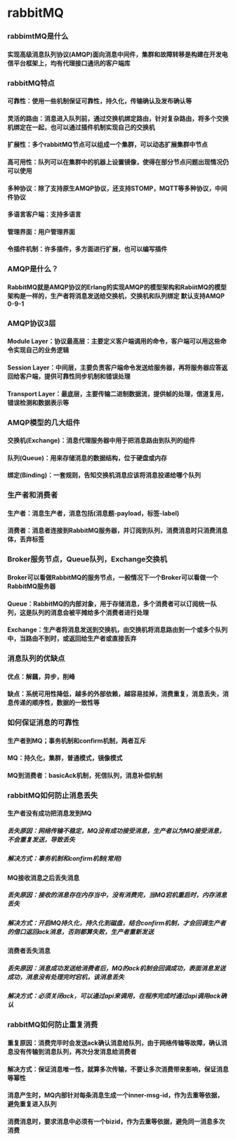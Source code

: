 # rabbitMQ

### rabbimtMQ是什么
#### 实现高级消息队列协议(AMQP)面向消息中间件，集群和故障转移是构建在开发电信平台框架上，均有代理接口通讯的客户端库

### rabbitMQ特点
#### 可靠性：使用一些机制保证可靠性，持久化，传输确认及发布确认等
#### 灵活的路由：消息进入队列前，通过交换机绑定路由，针对复杂路由，将多个交换机绑定在一起，也可以通过插件机制实现自己的交换机
#### 扩展性：多个rabbitMQ节点可以组成一个集群，可以动态扩展集群中节点
#### 高可用性：队列可以在集群中的机器上设置镜像，使得在部分节点问题出现情况仍可以使用
#### 多种协议：除了支持原生AMQP协议，还支持STOMP，MQTT等多种协议，中间件协议
#### 多语言客户端：支持多语言
#### 管理界面：用户管理界面
#### 令插件机制：许多插件，多方面进行扩展，也可以编写插件

### AMQP是什么？
#### RabbitMQ就是AMQP协议的Erlang的实现AMQP的模型架构和RabiitMQ的模型架构是一样的，生产者将消息发送给交换机，交换机和队列绑定 默认支持AMQP 0-9-1
### AMQP协议3层
#### Module Layer：协议最高层：主要定义客户端调用的命令，客户端可以用这些命令实现自己的业务逻辑
#### Session Layer：中间层，主要负责客户端命令发送给服务器，再将服务器应答返回给客户端，提供可靠性同步机制和错误处理
#### Transport Layer：最底层，主要传输二进制数据流，提供帧的处理，信道复用，错误检测和数据表示等

### AMQP模型的几大组件
#### 交换机(Exchange)：消息代理服务器中用于把消息路由到队列的组件
#### 队列(Queue)：用来存储消息的数据结构，位于硬盘或内存
#### 绑定(Binding)：一套规则，告知交换机消息应该将消息投递给哪个队列

### 生产者和消费者
#### 生产者：消息生产者，消息包括(消息题-payload，标签-label)
#### 消费者：消息者连接到RabbitMQ服务器，并订阅到队列，消费消息时只消费消息体，丢弃标签

### Broker服务节点，Queue队列，Exchange交换机
#### Broker可以看做RabbitMQ的服务节点，一般情况下一个Broker可以看做一个RabbitMQ服务器
#### Queue：RabbitMQ的内部对象，用于存储消息，多个消费者可以订阅统一队列，这是队列的消息会被平摊给多个消费者进行处理
#### Exchange：生产者将消息发送到交换机，由交换机将消息路由到一个或多个队列中，当路由不到时，或返回给生产者或直接丢弃

### 消息队列的优缺点
#### 优点：解藕，异步，削峰
#### 缺点：系统可用性降低，越多的外部依赖，越容易挂掉，消费重复，消息丢失，消息传递的顺序性，数据的一致性等

### 如何保证消息的可靠性
#### 生产者到MQ；事务机制和confirm机制，两者互斥
#### MQ：持久化，集群，普通模式，镜像模式
#### MQ到消费者：basicAck机制，死信队列，消息补偿机制

### rabbitMQ如何防止消息丢失
#### 生产者没有成功把消息发到MQ
##### 丢失原因：网络传输不稳定，MQ没有成功接受消息，生产者以为MQ接受消息，不会重复发送，导致丢失
##### 解决方式：事务机制和confirm机制(常用)
#### MQ接收消息之后丢失消息
##### 丢失原因：接收的消息存在内存当中，没有消费完，当MQ宕机重启时，内存消息丢失
##### 解决方式：开启MQ持久化，持久化到磁盘，结合confirm机制，才会回调生产者的借口返回ack消息，否则都算失败，生产者重新发送
#### 消费者丢失消息
##### 丢失原因：消息成功发送给消费者后，MQ的ack机制会回调成功，表面消息发送成功，消息没有处理完时宕机，该消息丢失
##### 解决方式：必须关闭ack，可以通过api来调用，在程序完成时通过api调用ack确认

### rabbitMQ如何防止重复消费
#### 重复原因：消费完毕时会发送ack确认消息给队列，由于网络传输等故障，确认消息没有传输到消息队列，再次分发消息给消费者
#### 解决方式：保证消息唯一性，就算多次传输，不要让多次消费带来影响，保证消息等幂性
#### 消息产生时，MQ内部针对每条消息生成一个inner-msg-id，作为去重等依据，避免重复进入队列
#### 消费消息时，要求消息中必须有一个bizid，作为去重等依据，避免同一消息多次消费
